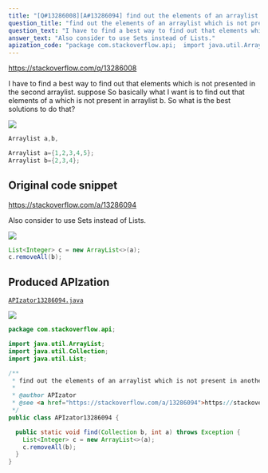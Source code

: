 ```yaml
---
title: "[Q#13286008][A#13286094] find out the elements of an arraylist which is not present in another arraylist"
question_title: "find out the elements of an arraylist which is not present in another arraylist"
question_text: "I have to find a best way to find out that elements which is not presented in the second arraylist.  suppose So basically what I want is to find out that elements of a which is not present in arraylist b. So what is the best solutions to do that?"
answer_text: "Also consider to use Sets instead of Lists."
apization_code: "package com.stackoverflow.api;  import java.util.ArrayList; import java.util.Collection; import java.util.List;  /**  * find out the elements of an arraylist which is not present in another arraylist  *  * @author APIzator  * @see <a href=\"https://stackoverflow.com/a/13286094\">https://stackoverflow.com/a/13286094</a>  */ public class APIzator13286094 {    public static void find(Collection b, int a) throws Exception {     List<Integer> c = new ArrayList<>(a);     c.removeAll(b);   } }"
---
```


https://stackoverflow.com/q/13286008

I have to find a best way to find out that elements which is not presented in the second arraylist. 
suppose
So basically what I want is to find out that elements of a which is not present in arraylist b.
So what is the best solutions to do that?


<div class="code-logo"><img src="/stackoverflow.png" /></div>

```java
Arraylist a,b, 

Arraylist a={1,2,3,4,5};
Arraylist b={2,3,4};
```


## Original code snippet

https://stackoverflow.com/a/13286094

Also consider to use Sets instead of Lists.

<div class="code-logo"><img src="/stackoverflow.png" /></div>

```java
List<Integer> c = new ArrayList<>(a);
c.removeAll(b);
```

## Produced APIzation

[`APIzator13286094.java`](https://github.com/pasqualesalza/apization-temp/raw/main/data/search/APIzator13286094.java)

<div class="code-logo"><img src="/apizator.png" /></div>

```java
package com.stackoverflow.api;

import java.util.ArrayList;
import java.util.Collection;
import java.util.List;

/**
 * find out the elements of an arraylist which is not present in another arraylist
 *
 * @author APIzator
 * @see <a href="https://stackoverflow.com/a/13286094">https://stackoverflow.com/a/13286094</a>
 */
public class APIzator13286094 {

  public static void find(Collection b, int a) throws Exception {
    List<Integer> c = new ArrayList<>(a);
    c.removeAll(b);
  }
}

```